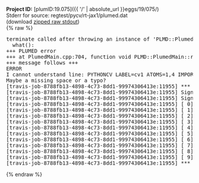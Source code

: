 **Project ID:** [plumID:19.075]({{ '/' | absolute_url }}eggs/19/075/)  
Stderr for source:  regtest/pycv/rt-jax1/plumed.dat   
(download [zipped raw stdout](plumed.dat.plumed_master.stdout.txt.zip))  
{% raw %}
<pre>
terminate called after throwing an instance of 'PLMD::Plumed::ExceptionError'
  what():  
+++ PLUMED error
+++ at PlumedMain.cpp:704, function void PLMD::PlumedMain::readInputWords(const std::vector<std::__cxx11::basic_string<char> >&)
+++ message follows +++
ERROR
I cannot understand line: PYTHONCV LABEL=cv1 ATOMS=1,4 IMPORT=jaxcv FUNCTION=cv1
Maybe a missing space or a typo?
[travis-job-8788fb13-4898-4c73-8dd1-99974306413e:11955] *** Process received signal ***
[travis-job-8788fb13-4898-4c73-8dd1-99974306413e:11955] Signal: Aborted (6)
[travis-job-8788fb13-4898-4c73-8dd1-99974306413e:11955] Signal code:  (-6)
[travis-job-8788fb13-4898-4c73-8dd1-99974306413e:11955] [ 0] /lib/x86_64-linux-gnu/libc.so.6(+0x354b0)[0x7fde3aca54b0]
[travis-job-8788fb13-4898-4c73-8dd1-99974306413e:11955] [ 1] /lib/x86_64-linux-gnu/libc.so.6(gsignal+0x38)[0x7fde3aca5428]
[travis-job-8788fb13-4898-4c73-8dd1-99974306413e:11955] [ 2] /lib/x86_64-linux-gnu/libc.so.6(abort+0x16a)[0x7fde3aca702a]
[travis-job-8788fb13-4898-4c73-8dd1-99974306413e:11955] [ 3] /usr/lib/x86_64-linux-gnu/libstdc++.so.6(_ZN9__gnu_cxx27__verbose_terminate_handlerEv+0x16d)[0x7fde3b2df84d]
[travis-job-8788fb13-4898-4c73-8dd1-99974306413e:11955] [ 4] /usr/lib/x86_64-linux-gnu/libstdc++.so.6(+0x8d6b6)[0x7fde3b2dd6b6]
[travis-job-8788fb13-4898-4c73-8dd1-99974306413e:11955] [ 5] /usr/lib/x86_64-linux-gnu/libstdc++.so.6(+0x8d701)[0x7fde3b2dd701]
[travis-job-8788fb13-4898-4c73-8dd1-99974306413e:11955] [ 6] /usr/lib/x86_64-linux-gnu/libstdc++.so.6(__cxa_rethrow+0x49)[0x7fde3b2dd969]
[travis-job-8788fb13-4898-4c73-8dd1-99974306413e:11955] [ 7] plumed_master[0x40a072]
[travis-job-8788fb13-4898-4c73-8dd1-99974306413e:11955] [ 8] /lib/x86_64-linux-gnu/libc.so.6(__libc_start_main+0xf0)[0x7fde3ac90830]
[travis-job-8788fb13-4898-4c73-8dd1-99974306413e:11955] [ 9] plumed_master[0x40a0e9]
[travis-job-8788fb13-4898-4c73-8dd1-99974306413e:11955] *** End of error message ***
</pre>
{% endraw %}
